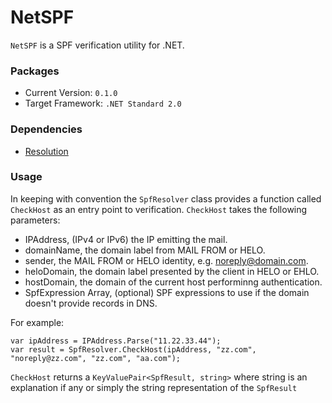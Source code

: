 # NetSPF

`NetSPF` is a SPF verification utility for .NET.

### Packages

- Current Version: `0.1.0`
- Target Framework: `.NET Standard 2.0`

### Dependencies

- [Resolution](https://www.nuget.org/packages/Resolution/)

### Usage

In keeping with convention the `SpfResolver` class provides a function called
`CheckHost` as an entry point to verification. `CheckHost` takes the following
parameters: 

- IPAddress, (IPv4 or IPv6) the IP emitting the mail.
- domainName, the domain label from MAIL FROM or HELO.
- sender, the MAIL FROM or HELO identity, e.g. noreply@domain.com.
- heloDomain, the domain label presented by the client in HELO or EHLO.
- hostDomain, the domain of the current host performinng authentication.
- SpfExpression Array, (optional) SPF expressions to use if the domain doesn't provide records in DNS.

For example:

    var ipAddress = IPAddress.Parse("11.22.33.44");
    var result = SpfResolver.CheckHost(ipAddress, "zz.com", "noreply@zz.com", "zz.com", "aa.com");

`CheckHost` returns a `KeyValuePair<SpfResult, string>` where string is an explanation if any or simply the string representation of the `SpfResult`
